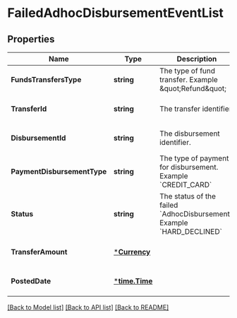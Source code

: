 # FailedAdhocDisbursementEventList

## Properties
Name | Type | Description | Notes
------------ | ------------- | ------------- | -------------
**FundsTransfersType** | **string** | The type of fund transfer.   Example \&quot;Refund\&quot; | [optional] [default to null]
**TransferId** | **string** | The transfer identifier. | [optional] [default to null]
**DisbursementId** | **string** | The disbursement identifier. | [optional] [default to null]
**PaymentDisbursementType** | **string** | The type of payment for disbursement.   Example &#x60;CREDIT_CARD&#x60; | [optional] [default to null]
**Status** | **string** | The status of the failed &#x60;AdhocDisbursement&#x60;.   Example &#x60;HARD_DECLINED&#x60; | [optional] [default to null]
**TransferAmount** | [***Currency**](Currency.md) |  | [optional] [default to null]
**PostedDate** | [***time.Time**](time.Time.md) |  | [optional] [default to null]

[[Back to Model list]](../README.md#documentation-for-models) [[Back to API list]](../README.md#documentation-for-api-endpoints) [[Back to README]](../README.md)


